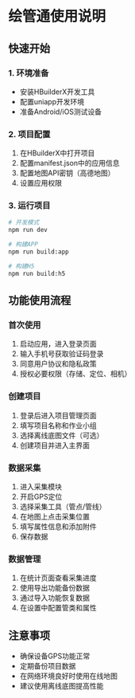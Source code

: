 # 绘管通使用说明

## 快速开始

### 1. 环境准备
- 安装HBuilderX开发工具
- 配置uniapp开发环境
- 准备Android/iOS测试设备

### 2. 项目配置
1. 在HBuilderX中打开项目
2. 配置manifest.json中的应用信息
3. 配置地图API密钥（高德地图）
4. 设置应用权限

### 3. 运行项目
```bash
# 开发模式
npm run dev

# 构建APP
npm run build:app

# 构建H5
npm run build:h5
```

## 功能使用流程

### 首次使用
1. 启动应用，进入登录页面
2. 输入手机号获取验证码登录
3. 同意用户协议和隐私政策
4. 授权必要权限（存储、定位、相机）

### 创建项目
1. 登录后进入项目管理页面
2. 填写项目名称和作业小组
3. 选择离线底图文件（可选）
4. 创建项目并进入主界面

### 数据采集
1. 进入采集模块
2. 开启GPS定位
3. 选择采集工具（管点/管线）
4. 在地图上点击采集位置
5. 填写属性信息和添加附件
6. 保存数据

### 数据管理
1. 在统计页面查看采集进度
2. 使用导出功能备份数据
3. 通过导入功能恢复数据
4. 在设置中配置管类和属性

## 注意事项
- 确保设备GPS功能正常
- 定期备份项目数据
- 在网络环境良好时使用在线地图
- 建议使用离线底图提高性能